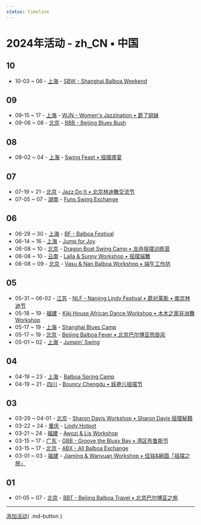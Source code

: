 ```yaml
---
status: timeline
---
```


# 2024年活动 - zh_CN • 中国

## 10

- 10-03 ~ 06 - [上海](Shanghai.md) - [SBW - Shanghai Balboa Weekend](shanghai-balboa-weekend.md)

## 09

- 09-15 ~ 17 - [上海](Shanghai.md) - [WJN - Women's Jazzination • 爵了姐妹](womens-jazzination.md)
- 09-06 ~ 08 - [北京](Beijing.md) - [BBB - Beijing Blues Bush](beijing-blues-bush.md)

## 08

- 08-02 ~ 04 - [上海](Shanghai.md) - [Swing Feast • 摇摆盛宴](swing-feast.md)

## 07

- 07-19 ~ 21 - [北京](Beijing.md) - [Jazz Do It • 北京林迪舞交流节](jazz-do-it.md)
- 07-05 ~ 07 - [湖南](Hunan.md) - [Funs Swing Exchange](funs-swing-exchange.md)

## 06

- 06-28 ~ 30 - [上海](Shanghai.md) - [BF - Balboa Festival](balboa-festival.md)
- 06-14 ~ 16 - [上海](Shanghai.md) - [Jump for Joy](jump-for-joy.md)
- 06-08 ~ 10 - [北京](Beijing.md) - [Dragon Boat Swing Camp • 龙舟摇摆训练营](dragon-boat-swing-camp.md)
- 06-08 ~ 10 - [云南](Yunnan.md) - [Lalla & Sunny Workshop • 摇摆端舞](dali-lalla-n-sunny-workshop.md)
- 06-08 ~ 09 - [北京](Beijing.md) - [Vasu & Nan Balboa Workshop • 端午工作坊](vasu-n-nan-balboa-workshop.md)

## 05

- 05-31 ~ 06-02 - [江苏](Jiangsu.md) - [NLF - Nanjing Lindy Festival • 爵对莱斯 • 南京林迪节](nanjing-lindy-festival.md)
- 05-18 ~ 19 - [福建](Fujian.md) - [Kiki House African Dance Workshop • 木木之家非洲舞 Workshop](xiamen-kiki-house-african-dance-workshop.md)
- 05-17 ~ 19 - [上海](Shanghai.md) - [Shanghai Blues Camp](shanghai-blues-camp.md)
- 05-17 ~ 19 - [北京](Beijing.md) - [Beijing Balboa Fever • 北京巴尔博亚热旋风](beijing-balboa-fever.md)
- 05-01 ~ 02 - [上海](Shanghai.md) - [Jumpin’ Swing](jumping-swing.md)

## 04

- 04-19 ~ 23 - [上海](Shanghai.md) - [Balboa Spring Camp](balboa-spring-camp.md)
- 04-19 ~ 21 - [四川](Sichuan.md) - [Bouncy Chengdu • 妖艳儿摇摆节](bouncy-chengdu.md)

## 03

- 03-29 ~ 04-01 - [北京](Beijing.md) - [Sharon Davis Workshop • Sharon Davis 摇摆秘籍](beijing-sharon-davis-workshop.md)
- 03-22 ~ 24 - [重庆](Chongqing.md) - [Lindy Hotpot](lindy-hotpot.md)
- 03-21 ~ 24 - [福建](Fujian.md) - [Awozi & Lis Workshop](xiamen-awozi-n-lis-workshop.md)
- 03-15 ~ 17 - [广东](Guangdong.md) - [GBB - Groove the Blusy Bay • 湾区布鲁斯节](groove-the-blusy-bay.md)
- 03-15 ~ 17 - [北京](Beijing.md) - [ABX - All Balboa Exchange](all-balboa-exchange.md)
- 03-01 ~ 03 - [福建](Fujian.md) - [Jiaming & Wanyuan Workshop • 佳铭&婉圆「摇摆之旅」](xiamen-jiaming-n-wanyuan-workshop.md)

## 01

- 01-05 ~ 07 - [北京](Beijing.md) - [BBT - Beijing Balboa Travel • 北京巴尔博亚之旅](beijing-balboa-travel.md)


---

[添加活动](https://github.com/swingdance/events/issues/new?assignees=&labels=add+event&projects=&template=02-add_entity.yml&title=Add%20Event%3A%20zh_CN%20%E2%80%A2%20%3CName%3E&region=zh_CN&province=&city=&org_id=){ .md-button }
